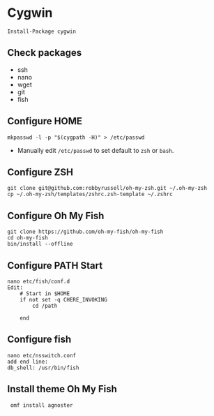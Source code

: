 # Cygwin

```
Install-Package cygwin
```

## Check packages

- ssh
- nano
- wget
- git
- fish

## Configure HOME

```
mkpasswd -l -p "$(cygpath -H)" > /etc/passwd
```

* Manually edit `/etc/passwd` to set default to `zsh` or `bash`.

## Configure ZSH

```
git clone git@github.com:robbyrussell/oh-my-zsh.git ~/.oh-my-zsh
cp ~/.oh-my-zsh/templates/zshrc.zsh-template ~/.zshrc
```

## Configure Oh My Fish

```
git clone https://github.com/oh-my-fish/oh-my-fish
cd oh-my-fish
bin/install --offline
```


## Configure PATH Start

```
nano etc/fish/conf.d
Edit:
	# Start in $HOME
	if not set -q CHERE_INVOKING
		cd /path

	end
```


## Configure fish

```
nano etc/nsswitch.conf
add end line:
db_shell: /usr/bin/fish
```

## Install theme Oh My Fish
```
 omf install agnoster
```
